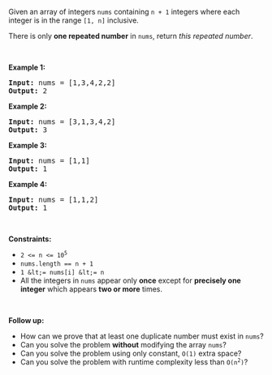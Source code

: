 Given an array of integers `` nums `` containing&nbsp;`` n + 1 `` integers where each integer is in the range `` [1, n] `` inclusive.

There is only __one repeated number__ in `` nums ``, return _this&nbsp;repeated&nbsp;number_.

&nbsp;

__Example 1:__

<pre><strong>Input:</strong> nums = [1,3,4,2,2]
<strong>Output:</strong> 2
</pre>

__Example 2:__

<pre><strong>Input:</strong> nums = [3,1,3,4,2]
<strong>Output:</strong> 3
</pre>

__Example 3:__

<pre><strong>Input:</strong> nums = [1,1]
<strong>Output:</strong> 1
</pre>

__Example 4:__

<pre><strong>Input:</strong> nums = [1,1,2]
<strong>Output:</strong> 1
</pre>

&nbsp;

__Constraints:__

*   <code>2 &lt;= n &lt;= 10<sup>5</sup></code>
*   `` nums.length == n + 1 ``
*   `` 1 &lt;= nums[i] &lt;= n ``
*   All the integers in `` nums `` appear only __once__ except for __precisely one integer__ which appears __two or more__ times.

&nbsp;

__Follow up:__

*   How can we prove that at least one duplicate number must exist in `` nums ``?
*   Can you solve the problem __without__ modifying the array `` nums ``?
*   Can you solve the problem using only constant, `` O(1) `` extra space?
*   Can you solve the problem with runtime complexity less than <code>O(n<sup>2</sup>)</code>?